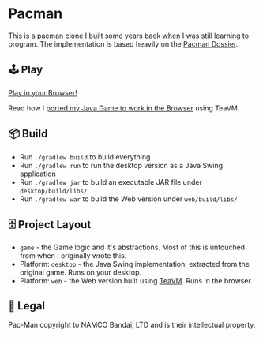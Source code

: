 # Pacman

This is a pacman clone I built some years back when I was still learning to program.
The implementation is based heavily on the [Pacman Dossier](https://pacman.holenet.info/).

## 🕹️ Play

[Play in your Browser!](https://lukasknuth.github.io/pacman/) 

Read how I [ported my Java Game to work in the Browser](https://lknuth.dev/writings/java_in_browser/) using TeaVM.

## 📦 Build

- Run `./gradlew build` to build everything
- Run `./gradlew run` to run the desktop version as a Java Swing application
- Run `./gradlew jar` to build an executable JAR file under `desktop/build/libs/`
- Run `./gradlew war` to build the Web version under `web/build/libs/`

## 🗄️ Project Layout

- `game` - the Game logic and it's abstractions. Most of this is untouched from when I originally wrote this.
- Platform: `desktop` - the Java Swing implementation, extracted from the original game. Runs on your desktop.
- Platform: `web` - the Web version built using [TeaVM](https://teavm.org/). Runs in the browser.

## 💼 Legal

Pac-Man copyright to NAMCO Bandai, LTD and is their intellectual property.
